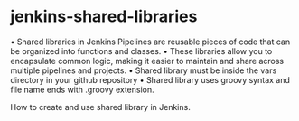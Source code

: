 # jenkins-shared-libraries
•	Shared libraries in Jenkins Pipelines are reusable pieces of code that can be organized into functions and classes.
•	These libraries allow you to encapsulate common logic, making it easier to maintain and share across multiple pipelines and projects.
•	Shared library must be inside the vars directory in your github repository
•	Shared library uses groovy syntax and file name ends with .groovy extension.

How to create and use shared library in Jenkins.

